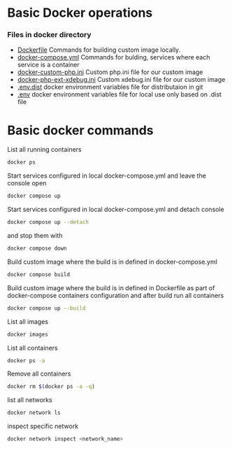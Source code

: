 # Basic Docker operations

### Files in docker directory

- [Dockerfile](Dockerfile)
  Commands for building custom image locally.
- [docker-compose.yml](docker-compose.yml)
  Commands for bulding, services where each service is a container
- [docker-custom-php.ini](docker-custom-php.ini)
  Custom php.ini file for our custom image
- [docker-php-ext-xdebug.ini](docker-php-ext-xdebug.ini)
  Custom xdebug.ini file for our custom image
- [.env.dist](.env.dist) docker environment variables file for distributaion in git
- [.env](.env) docker environment variables file for local use only based on .dist file

# Basic docker commands

List all running containers

```bash
docker ps
```

Start services configured in local docker-compose.yml and leave the console open

```bash
docker compose up
```

Start services configured in local docker-compose.yml and detach console

```bash
docker compose up --detach
```

and stop them with

```bash
docker compose down
```

Build custom image where the build is in defined in docker-compose.yml

```bash
docker compose build
```

Build custom image where the build is in defined in Dockerfile as part of docker-compose containers configuration and
after build run all containers

```bash
docker compose up --build
```

List all images

```bash
docker images
```

List all containers

```bash
docker ps -a
```

Remove all containers

```bash
docker rm $(docker ps -a -q)
```

list all networks

```bash
docker network ls
```

inspect specific network

```bash
docker network inspect <network_name>
```